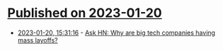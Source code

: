# [Published on 2023-01-20](index.md)

* [2023-01-20, 15:31:16](https://news.ycombinator.com/item?id=34454392) - [Ask HN: Why are big tech companies having mass layoffs?](https://news.ycombinator.com/item?id=34454392)
